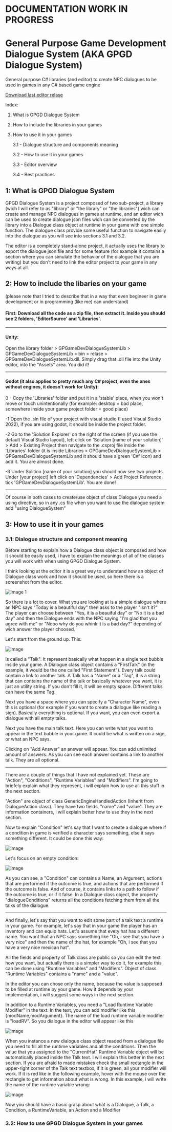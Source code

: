 # DOCUMENTATION WORK IN PROGRESS

# General Purpose Game Development Dialogue System (AKA GPGD Dialogue System)
General purpose C# libraries (and editor) to create NPC dialogues to be used in games in any C# based game engine

[Download last editor relase](https://github.com/VulcanRedEngineer1701/General-purpose-GameDev-Dialogue-System/releases/tag/v1.0)

Index:
1. What is GPGD Dialogue System
2. How to include the libraries in your games
3. How to use it in your games
   
   3.1 - Dialogue structure and components meaning
  
   3.2 - How to use it in your games
   
   3.3 - Editor overview
   
   3.4 - Best practices

## 1: What is GPGD Dialogue System
GPGD Dialogue System is a project composed of two sub-project, a library (wich I will refer to as "library" or "the library" or "the libraries") wich can create and manage NPC dialogues in games at runtime, and an editor wich can be used to create dialogue json files wich can be converted by the library into a Dialogue class object at runtime in your game with one simple function.
The dialogue class provide some useful function to navigate easily into the dialogue as you will see into sections 3.1 and 3.2. 

The editor is a completely stand-alone project, it actually uses the library to export the dialogue json file and for some feature (for example it contains a section where you can simulate the behavior of the dialogue that you are writing) but you don't need to link the editor project to your game in any ways at all.

 ## 2: How to include the libaries on your game
 (please note that I tried to describe that in a way that even begineer in game development or in programming (like me) can understand)
 #### First: Download all the code as a zip file, then extract it. Inside you should see 2 folders, 'EditorSource' and 'Libraries'.
 
 _____________________________________________________________________________________________________________________________________
 
 #### Unity: 
 
Open the library folder > GPGameDevDialogueSystemLib >  GPGameDevDialogueSystemLib > bin > relase > GPGameDevDialogueSystemLib.dll. Simply drag that .dll file into the Unity editor, into the "Assets" area. You did it!
 _____________________________________________________________________________________________________________________________________
 
 #### Godot (it also applies to pretty much any C# project, even the ones without engines, it doesn't work for Unity): 
 
 0 - Copy the 'Libraries' folder and put it in a 'stable' place, when you won't move or touch unintentionally (for example: desktop = bad place, somewhere inside your game project folder = good place)
 
 -1 Open the .sln file of your project with visual studio (I used Visual Studio 2022), if you are using godot, it should be inside the project folder.
 
 -2 Go to the 'Solution Explorer' on the right of the screen (if you use the default Visual Studio layout), left click on 'Solution [name of your solution]' > Add > Existing Project then navigate to the .csproj file inside the 'Libraries' folder (it is inside Libraries > GPGameDevDialogueSystemLib > GPGameDevDialogueSystemLib and it should have a green 'C#' icon) and add it. You are almost done.
 
 -3 Under Solition [name of your solution] you should now see two projects. Under [your project] left click on 'Dependencies' > Add Project Reference, tick 'GPGameDevDialogueSystemLib'. You are done!
_____________________________________________________________________________________________________________________________________

Of course in both cases to create/use object of class Dialogue you need a using directive, so in any .cs file when you want to use the dialogue system add "using DialogueSystem"
## 3: How to use it in your games

### 3.1: Dialogue structure and component meaning

Before starting to explain how a Dialogue class object is composed and how it should be easily used, i have to explain the meanings of all of the classes you will work with when using GPGD Dialogue System.

I think looking at the editor it is a great way to understand how an object of Dialogue class work and how it should be used, so here there is a screenshot from the editor.

![Image 1](https://user-images.githubusercontent.com/96582680/154964295-db75e4ab-428b-4300-a70a-9d497f548fa7.png)

So there is a lot to cover. What you are looking at is a simple dialogue where an NPC says "Today is a beautiful day" then asks to the player "Isn't it?" The player can choose between "Yes, it is a beauiful day" or "No it is a bad day" and then the Dialogue ends with the NPC saying "I'm glad that you agree with me" or "Nooo why do you whink it is a bad day?" depending of wich answer the player choosed.

Let's start from the ground up.
This:

![image](https://user-images.githubusercontent.com/96582680/154965037-ef12d4aa-3381-46fb-a4c1-818acc52eb05.png)

Is called a "Talk". It represent basically what happen in a single text bubble inside your game. A Dialogue class object contains a "FirstTalk" (in the example, it would be the one called "First Statement"). Every talk could contain a link to another talk. A Talk has a "Name" or a "Tag", it is a string that can contains the name of the talk or basically whatever you want, it is just an utility string. If you don't fill it, it will be empty space. Different talks can have the same Tag.

Next you have a space where you can specify a "Character Name", even this is optional (for example if you want to create a dialogue like reading a sign). Basically everything is optional. If you want, you can even export a dialogue with all empty talks.

Next you have the main talk text. Here you can write what you want to appear in the text bubble in your game. It could be what is written on a sign, or what an NPC says.

Clicking on "Add Answer" an answer will appear. You can add unlimited amount of answers. As you can see each answer contains a link to another talk. They are all optional.

_________________________________________________________________________________________________________________________

There are a couple of things that I have not explained yet. These are "Action", "Conditions", "Runtime Variables" and "Modifiers". I'm going to briefely explain what they represent, i will explain how to use all this stuff in the next section.

"Action" are object of class GenericEngineHandledAction (Inherit from DialogueAction class). They have two fields, "name" and "value". They are information containers, i will explain better how to use they in the next section.

Now to explain "Condition" let's say that I want to create a dialogue where if a condition in game is verified a character says something, else it says something different. It could be done this way:

![image](https://user-images.githubusercontent.com/96582680/154970026-bff481f6-831f-48d6-b941-3e3fb306fc0c.png)

Let's focus on an empty condition:

![image](https://user-images.githubusercontent.com/96582680/154970444-80f8b4e1-1af7-465b-806d-9f00e47d8243.png)

As you can see, a "Condition" can contains a Name, an Argument, actions that are performed if the outcome is true, and actions that are performed if the outcome is false. And of course, it contains links to a path to follow if the outcome is true, or if it false. In a Dialogue class object, the property "dialogueConditions" returns all the conditions fetching them from all the talks of the dialogue.

_________________________________________________________________________________________________________________________

And finally, let's say that you want to edit some part of a talk text a runtime in your game. For example, let's say that in your game the player has an inventory and can equip hats. Let's assume that evety hat has a different name. You want that an NPC says something like "Oh, i see that you have a very nice" and then the name of the hat, for example "Oh, i see that you have a very nice mexican hat". 

All the fields and property of Talk class are public so you can edit the text how you want, but actually there is a simpler way to do it, for example this can be done using "Runtime Variables" and "Modifiers". Object of class "Runtime Variables" contains a "name" and a "value". 

In the editor you can chose only the name, because the value is supposed to be filled at runtime by your game. How it depends by your implementation, i will suggest some ways in the next section. 

In addition to a Runtime Variables, you need a "Load Runtime Variable Modifier" in the text. In the text, you can add modifier like this {modName,modArgument}. The name of the load runtime variable modifier is "loadRV". So you dialogue in the editor will appear like this

![image](https://user-images.githubusercontent.com/96582680/154974301-961e361f-8b3a-49e1-be3c-e74494f1a337.png)

When you instance a new dialogue class object readed from a dialogue file you need to fill all the runtime variables and all the conditions. Then the value that you assigned to the "CurrentHat" Runtime Variable object will be automatically placed inside the Talk text. I will explain this better in the next section. If you are afraid to made mistakes check the small rectangle in the upper-right corner of the Talk text textbox, if it is green, all your modifier will work. If it is red like in the following example, hover with the mouse over the rectangle to get information about what is wrong. In this example, i will write the name of the runtime variable wrong:

![image](https://user-images.githubusercontent.com/96582680/154975501-0ac0fd1f-5fba-4acb-9d79-39581e450f2e.png)

Now you should have a basic grasp about what is a Dialogue, a Talk, a Condition, a RuntimeVariable, an Action and a Modifier

### 3.2: How to use GPGD Dialogue System in your games

